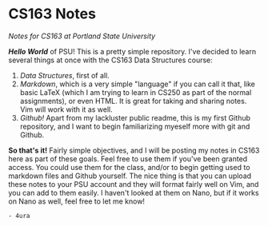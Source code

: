 # CS163 Notes
*Notes for CS163 at Portland State University*

***Hello World*** of PSU! This is a pretty simple repository. I've decided to learn several things at once with the CS163 Data Structures course: 
1. *Data Structures*, first of all.
2. *Markdown*, which is a very simple "language" if you can call it that, like basic LaTeX (which I am trying to learn in CS250 as part of the normal assignments), or even HTML. It is great for taking and sharing notes. Vim will work with it as well.
3. *Github!* Apart from my lackluster public readme, this is my first Github repository, and I want to begin familiarizing myeself more with git and Github.

**So that's it!** Fairly simple objectives, and I will be posting my notes in CS163 here as part of these goals. Feel free to use them if you've been granted access. You could use them for the class, and/or to begin getting used to markdown files and Github yourself. The nice thing is that you can upload these notes to your PSU account and they will format fairly well on Vim, and you can add to them easily. I haven't looked at them on Nano, but if it works on Nano as well, feel free to let me know!
```
- 4ura
```
